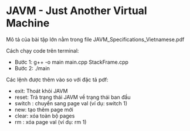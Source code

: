 # JAVM - Just Another Virtual Machine
Mô tả của bài tập lớn nằm trong file JAVM_Specifications_Vietnamese.pdf

Cách chạy code trên terminal:
+ Bước 1: g++ -o main main.cpp StackFrame.cpp
+ Bước 2: ./main

Các lệnh được thêm vào so với đặc tả pdf:
+ exit: Thoát khỏi JAVM
+ reset: Trả trạng thái JAVM về trạng thái ban đầu
+ switch <val>: chuyển sang page val (ví dụ: switch 1)
+ new: tạo thêm page mới
+ clear: xóa toàn bộ pages
+ rm <val>: xóa page val (ví dụ: rm 1)

